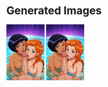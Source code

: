 # Generated Images



<img src="2025_09_30_01_thumb.webp" width="100"/> <img src="2025_09_30_02_thumb.webp" width="100"/>